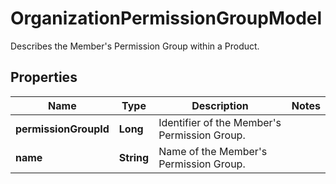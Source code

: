 

# OrganizationPermissionGroupModel

Describes the Member's Permission Group within a Product.

## Properties

| Name | Type | Description | Notes |
|------------ | ------------- | ------------- | -------------|
|**permissionGroupId** | **Long** | Identifier of the Member&#39;s Permission Group. |  |
|**name** | **String** | Name of the Member&#39;s Permission Group. |  |



